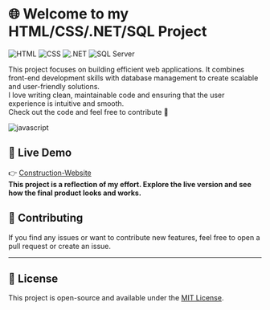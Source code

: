# 🌐 Welcome to my HTML/CSS/.NET/SQL Project

![HTML](https://img.shields.io/badge/HTML5-E34F26?style=flat&logo=html5&logoColor=white)
![CSS](https://img.shields.io/badge/CSS3-1572B6?style=flat&logo=css3&logoColor=white)
![.NET](https://img.shields.io/badge/.NET-512BD4?style=flat&logo=dotnet&logoColor=white)
![SQL Server](https://img.shields.io/badge/SQL%20Server-CC2927?style=flat&logo=microsoftsqlserver&logoColor=white)

This project focuses on building efficient web applications. It combines front-end development skills with database management to create scalable and user-friendly solutions.  
I love writing clean, maintainable code and ensuring that the user experience is intuitive and smooth.  
Check out the code and feel free to contribute 🚀

![javascript](https://user-images.githubusercontent.com/97255802/158096794-c7b7130b-a85b-44aa-9c07-eb46e54c4c22.gif)

## 🔗 Live Demo  
👉 [Construction-Website](https://jhonnfy.github.io/Construction-Website/)  
**This project is a reflection of my effort. Explore the live version and see how the final product looks and works.**

## 🤝 Contributing

If you find any issues or want to contribute new features, feel free to open a pull request or create an issue.

---

## 📄 License

This project is open-source and available under the [MIT License](LICENSE).
